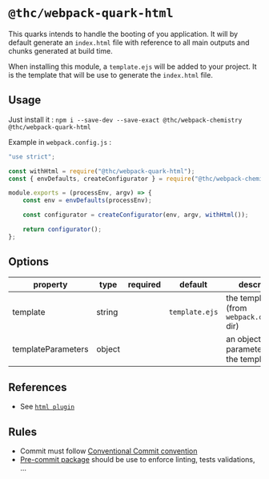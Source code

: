 # `@thc/webpack-quark-html`

This quarks intends to handle the booting of you application.
It will by default generate an `index.html` file with reference to all main outputs and chunks generated at build time.

When installing this module, a `template.ejs` will be added to your project.
It is the template that will be use to generate the `index.html` file.

## Usage

Just install it : `npm i --save-dev --save-exact @thc/webpack-chemistry @thc/webpack-quark-html`

Example in `webpack.config.js` :

```js
"use strict";

const withHtml = require("@thc/webpack-quark-html");
const { envDefaults, createConfigurator } = require("@thc/webpack-chemistry");

module.exports = (processEnv, argv) => {
    const env = envDefaults(processEnv);

    const configurator = createConfigurator(env, argv, withHtml());

    return configurator();
};
```

## Options

| property           | type   | required | default        | description                                      |
| ------------------ | ------ | -------- | -------------- | ------------------------------------------------ |
| template           | string |          | `template.ejs` | the template path (from `webpack.config.js` dir) |
| templateParameters | object |          |                | an object with parameters for the template       |

## References

-   See [`html plugin`](https://webpack.js.org/plugins/html-webpack-plugin//)

## Rules

-   Commit must follow [Conventional Commit convention](https://conventionalcommits.org/)
-   [Pre-commit package](https://www.npmjs.com/package/pre-commit) should be use to enforce linting, tests validations, ...
